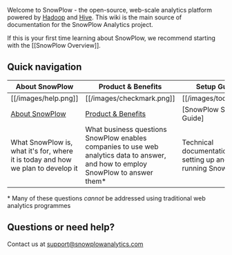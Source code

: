 Welcome to SnowPlow - the open-source, web-scale analytics platform powered by [Hadoop](hadoop) and [Hive](hive). This wiki is the main source of documentation for the SnowPlow Analytics project.

If this is your first time learning about SnowPlow, we recommend starting with the [[SnowPlow Overview]].

## Quick navigation

| About SnowPlow             | Product & Benefits              | Setup Guide          | Analysis Cookbook                  |
|----------------------------|---------------------------------|-------------------------------|---------------------------|
| [[/images/help.png]] | [[/images/checkmark.png]] | [[/images/tools.png]] | [[/images/chart.png]] |
| [About SnowPlow](wiki/SnowPlow-Overview) | [Product & Benefits](wiki/Product-Overview)       | [SnowPlow Setup Guide]                   | [[Analysis Cookbook Contents]]                |
| What SnowPlow is, what it's for, where it is today and how we plan to develop it | What business questions SnowPlow enables companies to use web analytics data to answer, and how to employ SnowPlow to answer them* | Technical documentation for setting up and running SnowPlow | Recipes (queries) for performing analyses on SnowPlow data using Apache Hive |

\* Many of these questions *cannot* be addressed using traditional web analytics programmes

## Questions or need help?

Contact us at support@snowplowanalytics.com

[hadoop]: http://hadoop.apache.org/
[hive]: http://hive.apache.org/